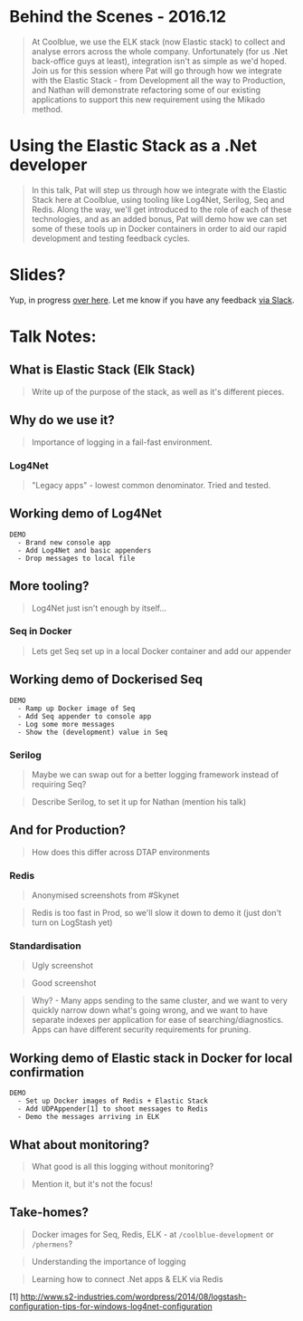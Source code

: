 # Behind the Scenes - 2016.12

> At Coolblue, we use the ELK stack (now Elastic stack) to collect and analyse errors across the whole company. Unfortunately (for us .Net back-office guys at least), integration isn't as simple as we'd hoped. Join us for this session where Pat will go through how we integrate with the Elastic Stack - from Development all the way to Production, and Nathan will demonstrate refactoring some of our existing applications to support this new requirement using the Mikado method.

# Using the Elastic Stack as a .Net developer

> In this talk, Pat will step us through how we integrate with the Elastic Stack here at Coolblue, using tooling like Log4Net, Serilog, Seq and Redis. Along the way, we'll get introduced to the role of each of these technologies, and as an added bonus, Pat will demo how we can set some of these tools up in Docker containers in order to aid our rapid development and testing feedback cycles.

# Slides?

Yup, in progress [over here](https://docs.google.com/a/coolblue.eu/presentation/d/1LjQmKwLs92IcK-U7FDlWf6f-r-9x0fFT88sf4UcV7KM/edit?usp=sharing). Let me know if you have any feedback [via Slack](https://coolblue.slack.com/messages/@p.hermens/).

# Talk Notes:

## What is Elastic Stack (Elk Stack)
> Write up of the purpose of the stack, as well as it's different pieces.

## Why do we use it?
> Importance of logging in a fail-fast environment.

### Log4Net
> "Legacy apps" - lowest common denominator. Tried and tested.

## Working demo of Log4Net 
    DEMO
      - Brand new console app
      - Add Log4Net and basic appenders
      - Drop messages to local file

## More tooling?
> Log4Net just isn't enough by itself...

### Seq in Docker
> Lets get Seq set up in a local Docker container and add our appender

## Working demo of Dockerised Seq 
    DEMO
      - Ramp up Docker image of Seq
      - Add Seq appender to console app
      - Log some more messages
      - Show the (development) value in Seq

### Serilog
> Maybe we can swap out for a better logging framework instead of requiring Seq?

> Describe Serilog, to set it up for Nathan (mention his talk)

## And for Production?
> How does this differ across DTAP environments

### Redis
> Anonymised screenshots from #Skynet

> Redis is too fast in Prod, so we'll slow it down to demo it  (just don't turn on LogStash yet)

### Standardisation
> Ugly screenshot

> Good screenshot 

> Why? - Many apps sending to the same cluster, and we want to very quickly narrow down what's going wrong, and we want to have separate indexes per application for ease of searching/diagnostics. Apps can have different security requirements for pruning.

## Working demo of Elastic stack in Docker for local confirmation
    DEMO
      - Set up Docker images of Redis + Elastic Stack
      - Add UDPAppender[1] to shoot messages to Redis 
      - Demo the messages arriving in ELK

## What about monitoring?
> What good is all this logging without monitoring?

> Mention it, but it's not the focus!

## Take-homes?
> Docker images for Seq, Redis, ELK - at `/coolblue-development` or `/phermens`?

> Understanding the importance of logging

> Learning how to connect .Net apps & ELK via Redis

[1] http://www.s2-industries.com/wordpress/2014/08/logstash-configuration-tips-for-windows-log4net-configuration